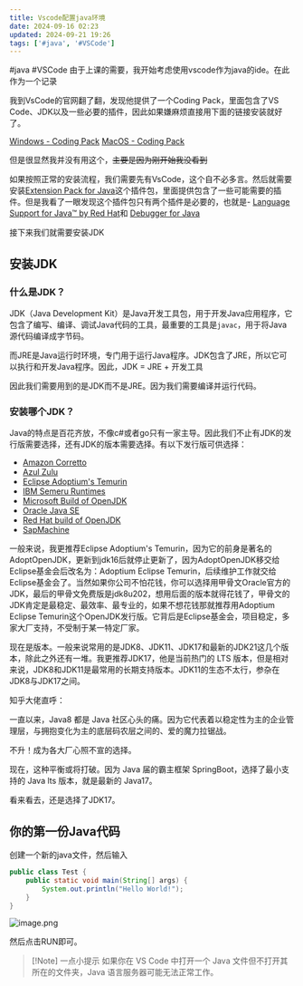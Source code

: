 ```yaml
---
title: Vscode配置java环境
date: 2024-09-16 02:23
updated: 2024-09-21 19:26
tags: ['#java', '#VSCode']
---
```


#java #VSCode
由于上课的需要，我开始考虑使用vscode作为java的ide。在此作为一个记录

我到VsCode的官网翻了翻，发现他提供了一个Coding Pack，里面包含了VS Code、JDK以及一些必要的插件，因此如果嫌麻烦直接用下面的链接安装就好了。

[Windows - Coding Pack](https://aka.ms/vscode-java-installer-win)
[MacOS - Coding Pack](https://aka.ms/vscode-java-installer-mac)

但是很显然我并没有用这个，~~主要是因为刚开始我没看到~~

如果按照正常的安装流程，我们需要先有VsCode，这个自不必多言。然后就需要安装[Extension Pack for Java](https://marketplace.visualstudio.com/items?itemName=vscjava.vscode-java-pack)这个插件包，里面提供包含了一些可能需要的插件。但是我看了一眼发现这个插件包只有两个插件是必要的，也就是- [Language Support for Java™ by Red Hat](https://marketplace.visualstudio.com/items?itemName=redhat.java)和 [Debugger for Java](https://marketplace.visualstudio.com/items?itemName=vscjava.vscode-java-debug)

接下来我们就需要安装JDK

## 安装JDK

### 什么是JDK？

JDK（Java Development Kit）是Java开发工具包，用于开发Java应用程序，它包含了编写、编译、调试Java代码的工具，最重要的工具是`javac`，用于将Java源代码编译成字节码。

而JRE是Java运行时环境，专门用于运行Java程序。JDK包含了JRE，所以它可以执行和开发Java程序。因此，JDK = JRE + 开发工具

因此我们需要用到的是JDK而不是JRE。因为我们需要编译并运行代码。

### 安装哪个JDK？

Java的特点是百花齐放，不像c#或者go只有一家主导。因此我们不止有JDK的发行版需要选择，还有JDK的版本需要选择。有以下发行版可供选择：

-   [Amazon Corretto](https://aws.amazon.com/corretto)
-   [Azul Zulu](https://www.azul.com/downloads/?package=jdk)
-   [Eclipse Adoptium's Temurin](https://adoptium.net/)
-   [IBM Semeru Runtimes](https://developer.ibm.com/languages/java/semeru-runtimes)
-   [Microsoft Build of OpenJDK](https://www.microsoft.com/openjdk)
-   [Oracle Java SE](https://www.oracle.com/java/technologies/javase-downloads.html)
-   [Red Hat build of OpenJDK](https://developers.redhat.com/products/openjdk/download)
-   [SapMachine](https://sapmachine.io/)

一般来说，我更推荐Eclipse Adoptium's Temurin，因为它的前身是著名的AdoptOpenJDK，更新到jdk16后就停止更新了，因为AdoptOpenJDK移交给Eclipse基金会后改名为：Adoptium Eclipse Temurin，后续维护工作就交给Eclipse基金会了。当然如果你公司不怕花钱，你可以选择用甲骨文Oracle官方的JDK，最后的甲骨文免费版是jdk8u202，想用后面的版本就得花钱了，甲骨文的JDK肯定是最稳定、最效率、最专业的，如果不想花钱那就推荐用Adoptium Eclipse Temurin这个OpenJDK发行版。它背后是Eclipse基金会，项目稳定，多家大厂支持，不受制于某一特定厂家。

现在是版本。一般来说常用的是JDK8、JDK11、JDK17和最新的JDK21这几个版本，除此之外还有一堆。我更推荐JDK17，他是当前热门的 LTS 版本，但是相对来说，JDK8和JDK11是最常用的长期支持版本。JDK11的生态不太行，参杂在JDK8与JDK17之间。

知乎大佬直呼：

一直以来，Java8 都是 Java 社区心头的痛。因为它代表着以稳定性为主的企业管理层，与拥抱变化为主的底层码农层之间的、爱的魔力拉锯战。

不升！成为各大厂心照不宣的选择。

现在，这种平衡或将打破。因为 Java 届的霸主框架 SpringBoot，选择了最小支持的 Java lts 版本，就是最新的 Java17。

看来看去，还是选择了JDK17。

## 你的第一份Java代码

创建一个新的java文件，然后输入

```java
public class Test {
    public static void main(String[] args) {
        System.out.println("Hello World!");
    }
}
```

![image.png](https://cloud.intro-iu.top:738/d/ThreeBody/ZeroHzzzzPic/202409160250810.png)

然后点击RUN即可。

> [!Note] 一点小提示
> 如果你在 VS Code 中打开一个 Java 文件但不打开其所在的文件夹，Java 语言服务器可能无法正常工作。
